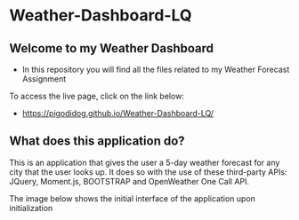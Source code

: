 # Weather-Dashboard-LQ

## Welcome to my Weather Dashboard

- In this repository you will find all the files related to my Weather Forecast Assignment

To access the live page, click on the link below:
- https://pigodidog.github.io/Weather-Dashboard-LQ/

## What does this application do?

This is an application that gives the user a 5-day weather forecast for any city that the user looks up. It does so with the use of these third-party APIs: JQuery, Moment.js, BOOTSTRAP and OpenWeather One Call API. 

The image below shows the initial interface of the application upon initialization
